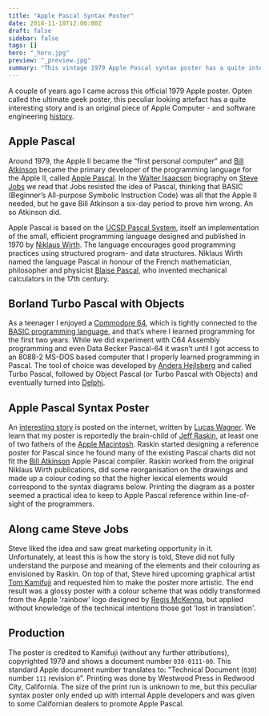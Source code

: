 ```yaml
---
title: "Apple Pascal Syntax Poster"
date: 2018-11-18T12:00:00Z
draft: false
sidebar: false
tags: []
hero: "_hero.jpg"
preview: "_preview.jpg"
summary: "This vintage 1979 Apple Pascal syntax poster has a quite interesting story and is an original piece of software engineering history too"
---
```


A couple of years ago I came across this official 1979 Apple poster. Opten called the ultimate geek poster, this peculiar looking artefact has a quite interesting story and is an original piece of Apple Computer - and software engineering [history](http://www.computerhistory.org/collections/catalog/102640077).

## Apple Pascal
Around 1979, the Apple II became the “first personal computer” and [Bill Atkinson](https://twitter.com/billatk) became the primary developer of the programming language for the Apple II, called [Apple Pascal](https://web.archive.org/web/20150405004057/http://apple2info.net/images/2/24/Apple2Pascal_Operating_System_Ref.pdf). In the [Walter Isaacson](http://www.simonandschuster.com/books/Steve-Jobs/Walter-Isaacson/9781451648539) biography on [Steve Jobs](https://en.wikipedia.org/wiki/Steve_Jobs) we read that Jobs resisted the idea of Pascal, thinking that BASIC (Beginner’s All-purpose Symbolic Instruction Code) was all that the Apple II needed, but he gave Bill Atkinson a six-day period to prove him wrong. An so Atkinson did.

Apple Pascal is based on the [UCSD Pascal System](https://en.wikipedia.org/wiki/UCSD_Pascal), itself an implementation of the small, efficient programming language designed and published in 1970 by [Niklaus Wirth](https://en.wikipedia.org/wiki/Niklaus_Wirth). The language encourages good programming practices using structured program- and data structures. Niklaus Wirth named the language Pascal in honour of the French mathematician, philosopher and physicist [Blaise Pascal](https://en.wikipedia.org/wiki/Blaise_Pascal), who invented mechanical calculators in the 17th century.

## Borland Turbo Pascal with Objects
As a teenager I enjoyed a [Commodore 64](https://en.wikipedia.org/wiki/Commodore_64), which is tightly connected to the [BASIC programming language](https://www.c64-wiki.com/wiki/BASIC), and that’s where I learned programming for the first two years. While we did experiment with C64 Assembly programming and even Data Becker Pascal-64 it wasn’t until I got access to an 8088-2 MS-DOS based computer that I properly learned programming in Pascal. The tool of choice was developed by [Anders Hejlsberg]("https://twitter.com/ahejlsberg) and called Turbo Pascal, followed by Object Pascal (or Turbo Pascal with Objects) and eventually turned into [Delphi](https://en.wikipedia.org/wiki/Delphi_(IDE)).

## Apple Pascal Syntax Poster
An [interesting story]("https://vintagecomputer.ca/the-history-of-apples-pascal-syntax-poster-1979-80/) is posted on the internet, written by [Lucas Wagner](http://archive.li/xD6KS). We learn that my poster is reportedly the brain-child of [Jeff Raskin](https://en.wikipedia.org/wiki/Jef_Raskin), at least one of two fathers of the [Apple Macintosh](https://en.wikipedia.org/wiki/Macintosh). Raskin started designing a reference poster for Pascal since he found many of the existing Pascal charts did not fit the [Bill Atkinson](https://en.wikipedia.org/wiki/Bill_Atkinson) Apple Pascal compiler. Raskin worked from the original Niklaus Wirth publications, did some reorganisation on the drawings and made up a colour coding so that the higher lexical elements would correspond to the syntax diagrams below. Printing the diagram as a poster seemed a practical idea to keep to Apple Pascal reference within line-of-sight of the programmers.

## Along came Steve Jobs
Steve liked the idea and saw great marketing opportunity in it. Unfortunately, at least this is how the story is told, Steve did not fully understand the purpose and meaning of the elements and their colouring as envisioned by Raskin. On top of that, Steve hired upcoming graphical artist [Tom Kamifuji](http://www.artnet.com/artists/tom-kamifuji/) and requested him to make the poster more artistic. The end result was a glossy poster with a colour scheme that was oddly transformed from the Apple 'rainbow' logo designed by [Regis McKenna](https://en.wikipedia.org/wiki/Regis_McKenna), but applied without knowledge of the technical intentions those got 'lost in translation'.

## Production
The poster is credited to Kamifuji (without any further attributions), copyrighted 1979 and shows a document number ```030-0111-00```. This standard Apple document number translates to: "Technical Document (```030```) number ```111``` revision ```0```".
Printing was done by Westwood Press in Redwood City, California. The size of the print run is unknown to me, but this peculiar syntax poster only ended up with internal Apple developers and was given to some Californian dealers to promote Apple Pascal.